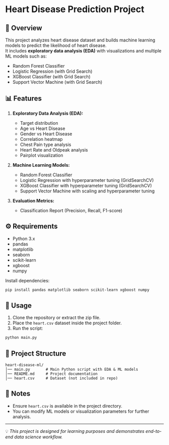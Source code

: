 # Heart Disease Prediction Project

## 📌 Overview
This project analyzes heart disease dataset and builds machine learning models to predict the likelihood of heart disease.  
It includes **exploratory data analysis (EDA)** with visualizations and multiple ML models such as:

- Random Forest Classifier
- Logistic Regression (with Grid Search)
- XGBoost Classifier (with Grid Search)
- Support Vector Machine (with Grid Search)

## 📊 Features
1. **Exploratory Data Analysis (EDA):**
   - Target distribution
   - Age vs Heart Disease
   - Gender vs Heart Disease
   - Correlation heatmap
   - Chest Pain type analysis
   - Heart Rate and Oldpeak analysis
   - Pairplot visualization

2. **Machine Learning Models:**
   - Random Forest Classifier
   - Logistic Regression with hyperparameter tuning (GridSearchCV)
   - XGBoost Classifier with hyperparameter tuning (GridSearchCV)
   - Support Vector Machine with scaling and hyperparameter tuning

3. **Evaluation Metrics:**
   - Classification Report (Precision, Recall, F1-score)

## ⚙️ Requirements
- Python 3.x
- pandas
- matplotlib
- seaborn
- scikit-learn
- xgboost
- numpy

Install dependencies:
```bash
pip install pandas matplotlib seaborn scikit-learn xgboost numpy
```

## 🚀 Usage
1. Clone the repository or extract the zip file.
2. Place the `heart.csv` dataset inside the project folder.
3. Run the script:
```bash
python main.py
```

## 📂 Project Structure
```
heart-disease-ml/
│── main.py       # Main Python script with EDA & ML models
│── README.md     # Project documentation
│── heart.csv     # Dataset (not included in repo)
```

## 📝 Notes
- Ensure `heart.csv` is available in the project directory.
- You can modify ML models or visualization parameters for further analysis.

---
💡 *This project is designed for learning purposes and demonstrates end-to-end data science workflow.*
